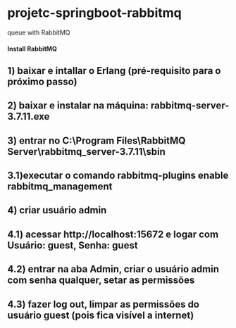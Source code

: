 # projetc-springboot-rabbitmq
queue with RabbitMQ

#### Install RabbitMQ ####
##  1) baixar e intallar o Erlang (pré-requisito para o próximo passo)
##  2) baixar e instalar na máquina: rabbitmq-server-3.7.11.exe
##  3) entrar no C:\Program Files\RabbitMQ Server\rabbitmq_server-3.7.11\sbin
##      3.1)executar o comando rabbitmq-plugins enable rabbitmq_management
##  4) criar usuário admin
##      4.1) acessar http://localhost:15672 e logar com Usuário: guest, Senha: guest
##      4.2) entrar na aba Admin, criar o usuário admin com senha qualquer, setar as permissões
##      4.3) fazer log out, limpar as permissões do usuário guest (pois fica visível a internet)


##
##
##
##
##
##
##
##
##
